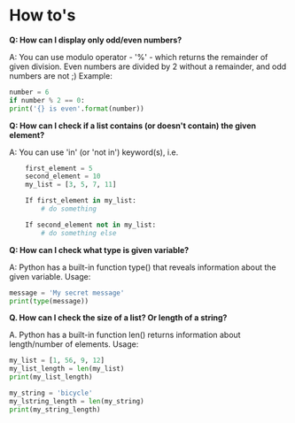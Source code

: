 # How to's

**Q: How can I display only odd/even numbers?**

A: You can use modulo operator - '%' - which returns the remainder of given division. Even numbers are divided by 2 without a remainder, and odd numbers are not ;) Example:
```python
number = 6
if number % 2 == 0:
print('{} is even'.format(number))
```

**Q: How can I check if a list contains (or doesn't contain) the given element?**

A: You can use 'in' (or 'not in') keyword(s), i.e.
```python
	first_element = 5
	second_element = 10
	my_list = [3, 5, 7, 11]

	If first_element in my_list:
		# do something

	If second_element not in my_list:
		# do something else
```

**Q: How can I check what type is given variable?**

A: Python has a built-in function type() that reveals information about the given variable. Usage:
```python
message = 'My secret message'
print(type(message))
```

**Q. How can I check the size of a list? Or length of a string?**

A. Python has a built-in function len() returns information about length/number of elements. Usage:
```python
my_list = [1, 56, 9, 12]
my_list_length = len(my_list)
print(my_list_length)

my_string = 'bicycle'
my_lstring_length = len(my_string)
print(my_string_length) 
```